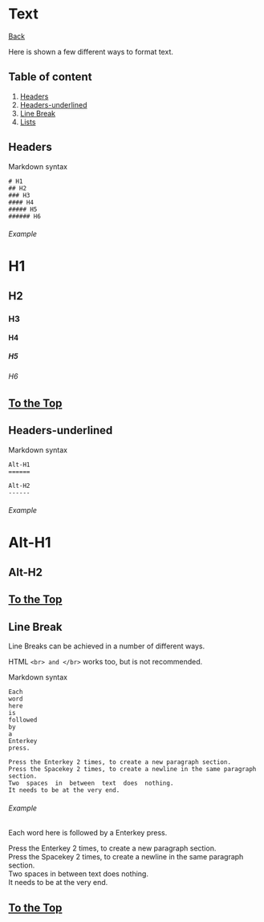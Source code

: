 <a name="top"></a>
# Text
[Back](https://github.com/bent-mortensen/Dokumentation#markdown-syntax-til-dokumentation "Back to main page.")  

Here is shown a few different ways to format text.

## Table of content

1. [Headers](#header)
2. [Headers-underlined](#underlined)
3. [Line Break](#linebreak)
4. [Lists](#list)

<a name="header"></a>
## Headers

Markdown syntax
```
# H1
## H2
### H3
#### H4
##### H5
###### H6
```
###### Example
# H1
## H2
### H3
#### H4
##### H5
###### H6

[To the Top](#top)
------------------

<a name="underlined"></a>
## Headers-underlined

Markdown syntax
```
Alt-H1
======

Alt-H2
------
```
###### Example
Alt-H1
======

Alt-H2
------

[To the Top](#top)
------------------


<a name="linebreak"></a>
## Line Break

Line Breaks can be achieved in a number of different ways.

HTML ``` <br> and </br> ``` works too, but is not recommended.

Markdown syntax
```
Each
word
here
is
followed
by
a
Enterkey
press.

Press the Enterkey 2 times, to create a new paragraph section.  
Press the Spacekey 2 times, to create a newline in the same paragraph section.  
Two  spaces  in  between  text  does  nothing.  
It needs to be at the very end.

```
###### Example
Each
word
here
is
followed
by
a
Enterkey
press.

Press the Enterkey 2 times, to create a new paragraph section.  
Press the Spacekey 2 times, to create a newline in the same paragraph section.  
Two  spaces  in  between  text  does  nothing.  
It needs to be at the very end.

[To the Top](#top)
------------------
